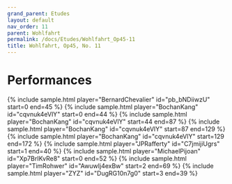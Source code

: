 ```yaml
---
grand_parent: Etudes
layout: default
nav_order: 11
parent: Wohlfahrt
permalink: /docs/Etudes/Wohlfahrt_Op45-11
title: Wohlfahrt, Op45, No. 11
---
```

# Performances
<div class="sample-container">
    {% include sample.html player="BernardChevalier" id="pb_bNDiiwzU" start=0 end=45 %}
    {% include sample.html player="BochanKang" id="cqvnuk4eVlY" start=0 end=44 %}
    {% include sample.html player="BochanKang" id="cqvnuk4eVlY" start=44 end=87 %}
    {% include sample.html player="BochanKang" id="cqvnuk4eVlY" start=87 end=129 %}
    {% include sample.html player="BochanKang" id="cqvnuk4eVlY" start=129 end=172 %}
    {% include sample.html player="JPRafferty" id="C7jmijiUgrs" start=1 end=40 %}
    {% include sample.html player="MichaelPijoan" id="Xp7BrIKvRe8" start=0 end=52 %}
    {% include sample.html player="TimRohwer" id="AwuwIj4exBw" start=2 end=69 %}
    {% include sample.html player="ZYZ" id="DugRG10n7g0" start=3 end=39 %}
</div>